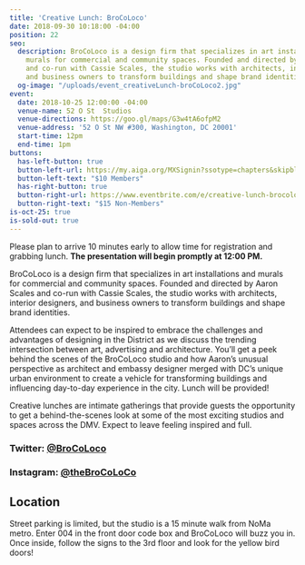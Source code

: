 ```yaml
---
title: 'Creative Lunch: BroCoLoco'
date: 2018-09-30 10:18:00 -04:00
position: 22
seo:
  description: BroCoLoco is a design firm that specializes in art installations and
    murals for commercial and community spaces. Founded and directed by Aaron Scales
    and co-run with Cassie Scales, the studio works with architects, interior designers,
    and business owners to transform buildings and shape brand identities.
  og-image: "/uploads/event_creativeLunch-broCoLoco2.jpg"
event:
  date: 2018-10-25 12:00:00 -04:00
  venue-name: 52 O St  Studios
  venue-directions: https://goo.gl/maps/G3w4tA6ofpM2
  venue-address: '52 O St NW #300, Washington, DC 20001'
  start-time: 12pm
  end-time: 1pm
buttons:
  has-left-button: true
  button-left-url: https://my.aiga.org/MXSignin?ssotype=chapters&skipblacklist&returnurl=https%3A%2F%2Fdc.aiga.org%2Fevent%2Fcreative-lunch-brocoloco%2F%3Fredirect_source%3Deventbrite_register
  button-left-text: "$10 Members"
  has-right-button: true
  button-right-url: https://www.eventbrite.com/e/creative-lunch-brocoloco-tickets-50828373032
  button-right-text: "$15 Non-Members"
is-oct-25: true
is-sold-out: true
---
```


Please plan to arrive 10 minutes early to allow time for registration and grabbing lunch. **The presentation will begin promptly at 12:00 PM.**

BroCoLoco is a design firm that specializes in art installations and murals for commercial and community spaces. Founded and directed by Aaron Scales and co-run with Cassie Scales, the studio works with architects, interior designers, and business owners to transform buildings and shape brand identities.

Attendees can expect to be inspired to embrace the challenges and advantages of designing in the District as we discuss the trending intersection between art, advertising and architecture. You’ll get a peek behind the scenes of the BroCoLoco studio and how Aaron’s unusual perspective as architect and embassy designer merged with DC’s unique urban environment to create a vehicle for transforming buildings and influencing day-to-day experience in the city. Lunch will be provided!

Creative lunches are intimate gatherings that provide guests the opportunity to get a behind-the-scenes look at some of the most exciting studios and spaces across the DMV. Expect to leave feeling inspired and full.

### Twitter: [@BroCoLoco](https://twitter.com/BroCoLoCo/)
### Instagram: [@theBroCoLoCo](https://www.instagram.com/theBroCoLoCo/)

## Location
Street parking is limited, but the studio is a 15 minute walk from NoMa metro. Enter 004 in the front door code box and BroCoLoco will buzz you in. Once inside, follow the signs to the 3rd floor and look for the yellow bird doors! 

